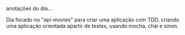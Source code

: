 anotações do dia...

Dia focado no "api-movies" para criar uma aplicação com TDD, criando uma aplicação orientada apartir de testes, usando mocha, chai e sinon.